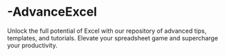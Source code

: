 # -AdvanceExcel
Unlock the full potential of Excel with our repository of advanced tips, templates, and tutorials. Elevate your spreadsheet game and supercharge your productivity.
